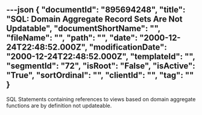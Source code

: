 ---json
{
  "documentId": "895694248",
  "title": "SQL: Domain Aggregate Record Sets Are Not Updatable",
  "documentShortName": "",
  "fileName": "",
  "path": "",
  "date": "2000-12-24T22:48:52.000Z",
  "modificationDate": "2000-12-24T22:48:52.000Z",
  "templateId": "",
  "segmentId": "72",
  "isRoot": "False",
  "isActive": "True",
  "sortOrdinal": "",
  "clientId": "",
  "tag": ""
}
---

SQL Statements containing references to views based on domain aggregate functions are by definition not updateable.
